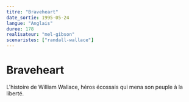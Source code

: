 ```yaml
---
titre: "Braveheart"
date_sortie: 1995-05-24
langue: "Anglais"
duree: 178
realisateur: "mel-gibson"
scenaristes: ["randall-wallace"]
---
```


# Braveheart

L'histoire de William Wallace, héros écossais qui mena son peuple à la liberté.